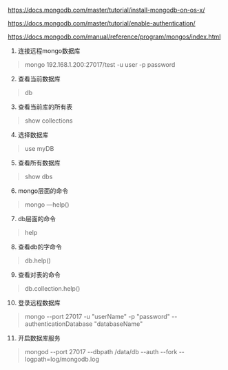 https://docs.mongodb.com/master/tutorial/install-mongodb-on-os-x/  

https://docs.mongodb.com/master/tutorial/enable-authentication/  

https://docs.mongodb.com/manual/reference/program/mongos/index.html  


1. 连接远程mongo数据库
> mongo 192.168.1.200:27017/test -u user -p password

2. 查看当前数据库
> db

3. 查看当前库的所有表
> show collections

4. 选择数据库
> use myDB

5. 查看所有数据库
> show dbs

6. mongo层面的命令
> mongo —help()

7. db层面的命令
> help

8. 查看db的字命令
> db.help()

9. 查看对表的命令
> db.collection.help()

10. 登录远程数据库
> mongo --port 27017 -u "userName" -p "password" --authenticationDatabase "databaseName"

11. 开启数据库服务
> mongod --port 27017 --dbpath /data/db --auth --fork --logpath=log/mongodb.log
